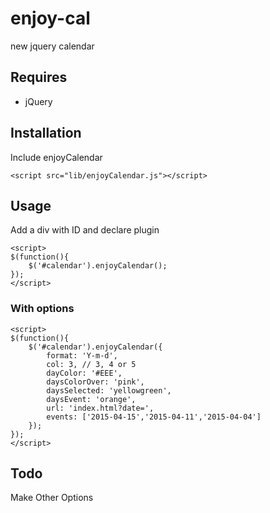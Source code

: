# enjoy-cal
new jquery calendar

## Requires
* jQuery

## Installation
Include enjoyCalendar

```
<script src="lib/enjoyCalendar.js"></script>
```

## Usage
Add a div with ID and declare plugin

```
<script>
$(function(){
    $('#calendar').enjoyCalendar();
});	
</script>
```

### With options

```
<script>
$(function(){
    $('#calendar').enjoyCalendar({
    	format: 'Y-m-d',
    	col: 3, // 3, 4 or 5
        dayColor: '#EEE',
        daysColorOver: 'pink',
        daysSelected: 'yellowgreen',
        daysEvent: 'orange',
        url: 'index.html?date=',
        events: ['2015-04-15','2015-04-11','2015-04-04']
    });
});	
</script>
```


## Todo
Make Other Options
